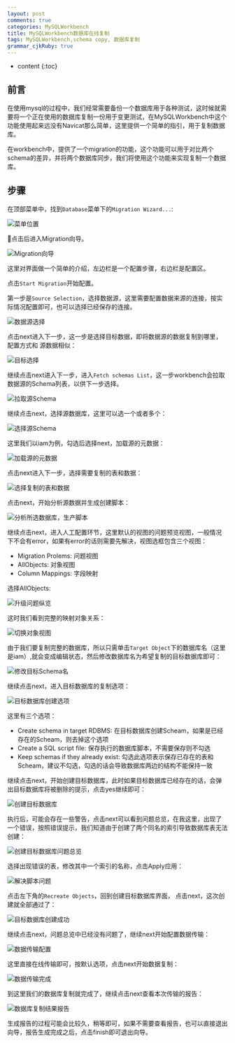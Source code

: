 ```yaml
---
layout: post
comments: true
categories: MySQLWorkbench
title: MySQLWorkbench数据库在线复制
tags: MySQLWorkbench,schema copy, 数据库复制
grammar_cjkRuby: true
---
```


* content
{:toc}

## 前言

在使用mysql的过程中，我们经常需要备份一个数据库用于各种测试，这时候就需要将一个正在使用的数据库复制一份用于变更测试，在MySQLWorkbench中这个功能使用起来远没有Navicat那么简单，这里提供一个简单的指引，用于复制数据库。

在workbench中，提供了一个migration的功能，这个功能可以用于对比两个schema的差异，并将两个数据库同步，我们将使用这个功能来实现复制一个数据库。

## 步骤

在顶部菜单中，找到`Database`菜单下的`Migration Wizard...`:

![][1]

点击后进入Migration向导。

![][2]

这里对界面做一个简单的介绍，左边栏是一个配置步骤，右边栏是配置区。

点击`Start Migration`开始配置。

第一步是`Source Selection`，选择数据源，这里需要配置数据来源的连接，按实际情况配置即可，也可以选择已经保存的连接。

![][3]

点击next进入下一步，这一步是选择目标数据，即将数据源的数据复制到哪里，配置方式和 源数据相似：

![][4]

继续点击next进入下一步，进入`Fetch schemas List`，这一步workbench会拉取数据源的Schema列表，以供下一步选择。

![][5]

继续点击next，选择源数据库，这里可以选一个或者多个：

![][6]

这里我们以iam为例，勾选后选择next，加载源的元数据：

![][7]

点击next进入下一步，选择需要复制的表和数据：

![][8]

点击next，开始分析源数据并生成创建脚本：

![][9]

继续点击next，进入人工配置环节，这里默认的视图的问题预览视图，一般情况下不会有error，如果有error的话则需要先解决，视图选框包含三个视图：

* Migration Prolems: 问题视图
* AllObjects: 对象视图
* Column Mappings: 字段映射

选择AllObjects: 

![][10]

这时我们看到完整的映射对象关系：

![][11]

由于我们要复制完整的数据库，所以只需单击`Target Object`下的数据库名（这里是iam）,就会变成编辑状态，然后修改数据库名为希望复制的目标数据库即可：

![][12]

继续点击next，进入目标数据库的复制选项：

![][13]

这里有三个选项：

* Create schema in target RDBMS: 在目标数据库创建Scheam，如果是已经存在的Scheam，则去掉这个选项
* Create a SQL script file: 保存执行的数据库脚本，不需要保存则不勾选
* Keep schemas if they already exist: 勾选此选项表示保存已存在的表和Scheam，建议不勾选，勾选的话会导致数据库两边的结构不能保持一致

继续点击next，开始创建目标数据库，此时如果目标数据库已经存在的话，会弹出目标数据库将被删除的提示，点击yes继续即可：

![][14]

执行后，可能会存在一些警告，点击next可以看到问题总览，在我这里，出现了一个错误，按照错误提示，我们知道由于创建了两个同名的索引导致数据库表无法创建：

![][15]

选择出现错误的表，修改其中一个索引的名称，点击Apply应用：

![][16]

点击左下角的`Recreate Objects`，回到创建目标数据库界面， 点击next，这次创建就全部通过了：

![][17]

继续点击next，问题总览中已经没有问题了，继续next开始配置数据传输：

![][18]

这里直接在线传输即可，按默认选项，点击next开始数据复制：

![][19]

到这里我们的数据库复制就完成了，继续点击next查看本次传输的报告：

![][20]

生成报告的过程可能会比较久，稍等即可，如果不需要查看报告，也可以直接退出向导，报告生成完成之后，点击finish即可退出向导。

  [1]: /static/img/blog/workbench/migration_1.png "菜单位置"
  [2]: /static/img/blog/workbench/migration_2.png "Migration向导"
  [3]: /static/img/blog/workbench/migration_3.png "数据源选择"
  [4]: /static/img/blog/workbench/migration_4.png "目标选择"
  [5]: /static/img/blog/workbench/migration_5.png "拉取源Schema"
  [6]: /static/img/blog/workbench/migration_6.png "选择源Schema"
  [7]: /static/img/blog/workbench/migration_7.png "加载源的元数据"
  [8]: /static/img/blog/workbench/migration_8.png "选择复制的表和数据"
  [9]: /static/img/blog/workbench/migration_9.png "分析所选数据库，生产脚本"
  [10]: /static/img/blog/workbench/migration_10.png "升级问题纵览"
  [11]: /static/img/blog/workbench/migration_11.png "切换对象视图"
  [12]: /static/img/blog/workbench/migration_12.png "修改目标Schema名"
  [13]: /static/img/blog/workbench/migration_13.png "目标数据库创建选项"
  [14]: /static/img/blog/workbench/migration_14.png "创建目标数据库"
  [15]: /static/img/blog/workbench/migration_15.png "创建目标数据库问题总览"
  [16]: /static/img/blog/workbench/migration_16.png "解决脚本问题"
  [17]: /static/img/blog/workbench/migration_17.png "目标数据库创建成功"
  [18]: /static/img/blog/workbench/migration_18.png "数据传输配置"
  [19]: /static/img/blog/workbench/migration_19.png "数据传输完成"
  [20]: /static/img/blog/workbench/migration_20.png "数据库复制结果报告"

